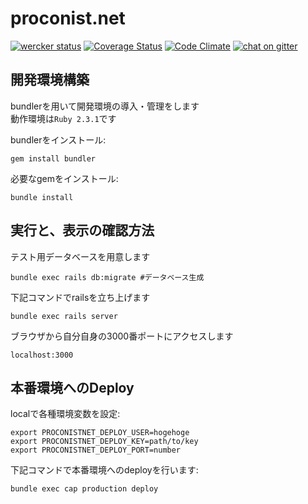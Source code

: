 proconist.net
=============
[![wercker status](https://app.wercker.com/status/f3646f6a1d815a2b62d879ac950d93b7/s)](https://app.wercker.com/project/bykey/f3646f6a1d815a2b62d879ac950d93b7)
[![Coverage Status](https://coveralls.io/repos/github/unasuke/proconist.net/badge.svg?branch=master)](https://coveralls.io/github/unasuke/proconist.net?branch=master)
[![Code Climate](https://codeclimate.com/github/unasuke/proconist.net/badges/gpa.svg)](https://codeclimate.com/github/unasuke/proconist.net)
[![chat on gitter](https://img.shields.io/gitter/room/gitterHQ/gitter.svg)](https://gitter.im/proconist-net/Lobby)

開発環境構築
----------
bundlerを用いて開発環境の導入・管理をします  
動作環境は`Ruby 2.3.1`です

bundlerをインストール:  
```
gem install bundler
```

必要なgemをインストール:  
```
bundle install
```

実行と、表示の確認方法
----------
テスト用データベースを用意します
```
bundle exec rails db:migrate #データベース生成
```

下記コマンドでrailsを立ち上げます
```
bundle exec rails server
```

ブラウザから自分自身の3000番ポートにアクセスします
```
localhost:3000
```

本番環境へのDeploy
----------

localで各種環境変数を設定:  
```
export PROCONISTNET_DEPLOY_USER=hogehoge
export PROCONISTNET_DEPLOY_KEY=path/to/key
export PROCONISTNET_DEPLOY_PORT=number
```

下記コマンドで本番環境へのdeployを行います:
```
bundle exec cap production deploy
```
